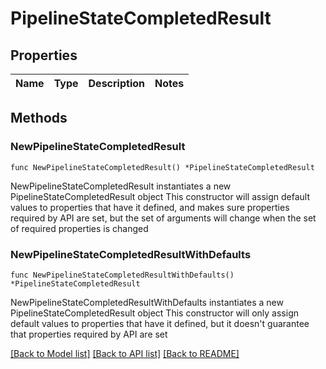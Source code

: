# PipelineStateCompletedResult

## Properties

Name | Type | Description | Notes
------------ | ------------- | ------------- | -------------

## Methods

### NewPipelineStateCompletedResult

`func NewPipelineStateCompletedResult() *PipelineStateCompletedResult`

NewPipelineStateCompletedResult instantiates a new PipelineStateCompletedResult object
This constructor will assign default values to properties that have it defined,
and makes sure properties required by API are set, but the set of arguments
will change when the set of required properties is changed

### NewPipelineStateCompletedResultWithDefaults

`func NewPipelineStateCompletedResultWithDefaults() *PipelineStateCompletedResult`

NewPipelineStateCompletedResultWithDefaults instantiates a new PipelineStateCompletedResult object
This constructor will only assign default values to properties that have it defined,
but it doesn't guarantee that properties required by API are set


[[Back to Model list]](../README.md#documentation-for-models) [[Back to API list]](../README.md#documentation-for-api-endpoints) [[Back to README]](../README.md)


